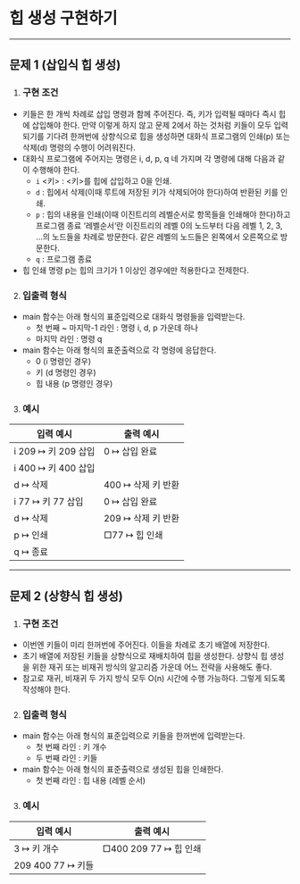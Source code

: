 <h1><strong >힙 생성 구현하기</strong></h1>
<hr>

## 문제 1 (삽입식 힙 생성) 

1. ### 구현 조건
- 키들은 한 개씩 차례로 삽입 명령과 함께 주어진다. 즉, 키가 입력될 때마다 즉시 힙에 삽입해야 한다. 만약 이렇게 하지 않고 문제 2에서 하는 것처럼 키들이 모두 입력되기를 기다려 한꺼번에 상향식으로 힙을 생성하면 대화식 프로그램의 인쇄(p) 또는 삭제(d) 명령의 수행이 어려워진다.
- 대화식 프로그램에 주어지는 명령은 i, d, p, q 네 가지며 각 명령에 대해 다음과 같이 수행해야 한다.
    - `i` <키> : <키>를 힙에 삽입하고 0을 인쇄.
    - `d` : 힙에서 삭제(이때 루트에 저장된 키가 삭제되어야 한다)하여 반환된 키를 인쇄.
    - `p` : 힙의 내용을 인쇄(이때 이진트리의 레벨순서로 항목들을 인쇄해야 한다)하고 프로그램 종료
    ‘레벨순서‘란 이진트리의 레벨 0의 노드부터 다음 레벨 1, 2, 3, ...의 노드들을 차례로 방문한다. 같은 레벨의 노드들은 왼쪽에서 오른쪽으로 방문한다.
    - `q` : 프로그램 종료
- 힙 인쇄 명령 p는 힙의 크기가 1 이상인 경우에만 적용한다고 전제한다.

2. ### 입출력 형식
- main 함수는 아래 형식의 표준입력으로 대화식 명령들을 입력받는다.
	- 첫 번째 ~ 마지막-1 라인 : 명령 i, d, p 가운데 하나
	- 마지막 라인 : 명령 q
- main 함수는 아래 형식의 표준출력으로 각 명령에 응답한다.
	- 0 (i 명령인 경우)
	- 키 (d 명령인 경우)
	- 힙 내용 (p 명령인 경우)

3. ### 예시

|입력 예시| 출력 예시|
|---|---|
|i 209 ↦ 키 209 삽입|0 ↦ 삽입 완료|
|i 400 ↦ 키 400 삽입| |
|d ↦ 삭제|400 ↦ 삭제 키 반환|
|i 77 ↦ 키 77 삽입|0 ↦ 삽입 완료|
|d ↦ 삭제|209 ↦ 삭제 키 반환|
|p ↦ 인쇄|□77 ↦ 힙 인쇄|
|q ↦ 종료||

---

## 문제 2 (상향식 힙 생성)

1. ### 구현 조건
- 이번엔 키들이 미리 한꺼번에 주어진다. 이들을 차례로 초기 배열에 저장한다.
- 초기 배열에 저장된 키들을 상향식으로 재배치하여 힙을 생성한다. 상향식 힙 생성을 위한 재귀 또는 비재귀 방식의 알고리즘 가운데 어느 전략을 사용해도 좋다.
- 참고로 재귀, 비재귀 두 가지 방식 모두 O(n) 시간에 수행 가능하다. 그렇게 되도록 작성해야 한다.

2. ### 입출력 형식
- main 함수는 아래 형식의 표준입력으로 키들을 한꺼번에 입력받는다.
	- 첫 번째 라인 : 키 개수
	- 두 번째 라인 : 키들
- main 함수는 아래 형식의 표준출력으로 생성된 힙을 인쇄한다.
	- 첫 번째 라인 : 힙 내용 (레벨 순서)

3. ### 예시

|입력 예시| 출력 예시|
|---|---|
|3 ↦ 키 개수|□400 209 77 ↦ 힙 인쇄|
|209 400 77 ↦ 키들| |
